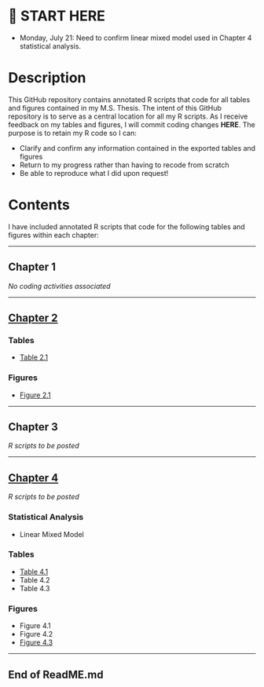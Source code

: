 # :pushpin: **START HERE**
* Monday, July 21: Need to confirm linear mixed model used in Chapter 4 statistical analysis.

# Description
This GitHub repository contains annotated R scripts that code for all tables and figures contained in my M.S. Thesis. 
The intent of this GitHub repository is to serve as a central location for all my R scripts. As I receive feedback on my tables and figures, I will commit coding changes **HERE**. 
The purpose is to retain my R code so I can: 

- Clarify and confirm any information contained in the exported tables and figures
- Return to my progress rather than having to recode from scratch
- Be able to reproduce what I did upon request!

# Contents
I have included annotated R scripts that code for the following tables and figures within each chapter:

--------------------------------------

## Chapter 1
_No coding activities associated_

---------------------------------------

## [Chapter 2](Johnson_Chapter_2_R_Scripts)
### Tables 
- [Table 2.1](Johnson_Chapter_2_R_Scripts/Johnson_Chapter_2_Table_2.1_R_Script.txt)
### Figures
- [Figure 2.1](Johnson_Chapter_2_R_Scripts/Johnson_Chapter_2_Figure_2.1_R_Script.txt)

---------------------------------------

## Chapter 3
_R scripts to be posted_

---------------------------------------

## [Chapter 4](Johnson_Chapter_4_R_Scripts) 
_R scripts to be posted_
### Statistical Analysis
- Linear Mixed Model
### Tables
- [Table 4.1](Johnson_Chapter_4_R_Scripts/Johnson_Chapter_4_Table_4.1_R_Script.txt)
- Table 4.2
- Table 4.3
### Figures
- Figure 4.1
- Figure 4.2
- [Figure 4.3](Johnson_Chapter_4_R_Scripts/Johnson_Chapter_4_Figure_4.3_R_Script.txt)

---------------------------------------

## End of ReadME.md
